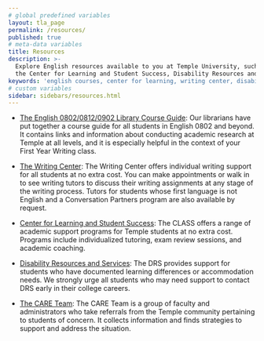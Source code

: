 ```yaml
---
# global predefined variables
layout: tla_page
permalink: /resources/
published: true
# meta-data variables
title: Resources
description: >-
  Explore English resources available to you at Temple University, such as the Library Course Guide, the Writing Center,
  the Center for Learning and Student Success, Disability Resources and Services, and the CARE Team.
keywords: 'english courses, center for learning, writing center, disability resources care team'
# custom variables
sidebar: sidebars/resources.html  
---
```

- [The English 0802/0812/0902 Library Course Guide](http://guides.temple.edu/english802): Our librarians have put together a course guide for all students in English 0802 and beyond. It contains links and information about conducting academic research at Temple at all levels, and it is especially helpful in the context of your First Year Writing class.

- [The Writing Center](http://www.temple.edu/writingctr/): The Writing Center offers individual writing support for all students at no extra cost. You can make appointments or walk in to see writing tutors to discuss their writing assignments at any stage of the writing process. Tutors for students whose first language is not English and a Conversation Partners program are also available by request.

- [Center for Learning and Student Success](http://www.temple.edu/class/): The CLASS offers a range of academic support programs for Temple students at no extra cost. Programs include individualized tutoring, exam review sessions, and academic coaching.

- [Disability Resources and Services](http://disabilityresources.temple.edu/): The DRS provides support for students who have documented learning differences or accommodation needs. We strongly urge all students who may need support to contact DRS early in their college careers.

- [The CARE Team](http://careteam.temple.edu/): The CARE Team is a group of faculty and administrators who take referrals from the Temple community pertaining to students of concern. It collects information and finds strategies to support and address the situation.
